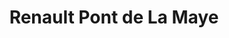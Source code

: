 ---
title: "Renault Pont de La Maye"
url: /villenave-dornon/renault-pont-de-la-maye/
shop: Autohaus
---